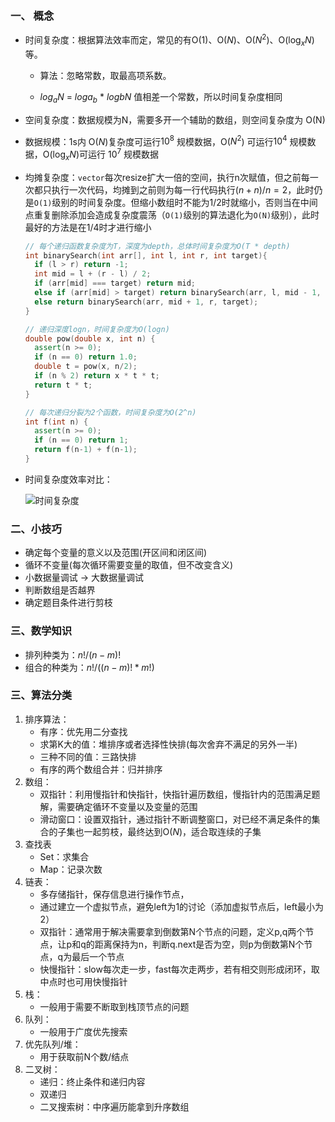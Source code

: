 ### 一、 概念

- 时间复杂度：根据算法效率而定，常见的有O(1)、O($N$)、O($N^2$)、O($\log_xN$)等。

  + 算法：忽略常数，取最高项系数。


  + $log_aN$ = $loga_b$ * $logbN$  值相差一个常数，所以时间复杂度相同

- 空间复杂度：数据规模为N，需要多开一个辅助的数组，则空间复杂度为 O(N)

- 数据规模：1s内 O($N$)复杂度可运行$10^8$ 规模数据，O($N^2$) 可运行$10^4$ 规模数据，O($\log_xN$)可运行 $10^7$ 规模数据

- 均摊复杂度：`vector`每次resize扩大一倍的空间，执行n次赋值，但之前每一次都只执行一次代码，均摊到之前则为每一行代码执行$(n+n)/n = 2$，此时仍是`O(1)`级别的时间复杂度。但缩小数组时不能为$1/2$时就缩小，否则当在中间点重复删除添加会造成复杂度震荡（`O(1)`级别的算法退化为`O(N)`级别），此时最好的方法是在$1/4$时才进行缩小

  ```c++
  // 每个递归函数复杂度为T，深度为depth，总体时间复杂度为O(T * depth)
  int binarySearch(int arr[], int l, int r, int target){
    if (l > r) return -1;
    int mid = l + (r - l) / 2;
    if (arr[mid] === target) return mid;
    else if (arr[mid] > target) return binarySearch(arr, l, mid - 1, target);
    else return binarySearch(arr, mid + 1, r, target);
  }

  // 递归深度logn，时间复杂度为O(logn)
  double pow(double x, int n) {
    assert(n >= 0);
    if (n == 0) return 1.0;
    double t = pow(x, n/2);
    if (n % 2) return x * t * t;
    return t * t;
  }

  // 每次递归分裂为2个函数，时间复杂度为O(2^n)
  int f(int n) {
    assert(n >= 0);
    if (n == 0) return 1;
    return f(n-1) + f(n-1);
  }
  ```

- 时间复杂度效率对比：

  ![时间复杂度](E:\前端学习\frontend_note\图\时间复杂度.jpg)


### 二、小技巧

+ 确定每个变量的意义以及范围(开区间和闭区间)
+ 循环不变量(每次循环需要变量的取值，但不改变含义)
+ 小数据量调试 -> 大数据量调试
+ 判断数组是否越界
+ 确定题目条件进行剪枝

### 三、数学知识

- 排列种类为：$n!/(n - m)!$
- 组合的种类为：$n!/((n - m)! * m!)$

### 三、算法分类

1. 排序算法：
   - 有序：优先用二分查找
   - 求第K大的值：堆排序或者选择性快排(每次舍弃不满足的另外一半)
   - 三种不同的值：三路快排
   - 有序的两个数组合并：归并排序
2. 数组：
   + 双指针：利用慢指针和快指针，快指针遍历数组，慢指针内的范围满足题解，需要确定循环不变量以及变量的范围
   + 滑动窗口：设置双指针，通过指针不断调整窗口，对已经不满足条件的集合的子集也一起剪枝，最终达到O($N$)，适合取连续的子集
3. 查找表
   + Set：求集合
   + Map：记录次数
4. 链表：
   + 多存储指针，保存信息进行操作节点，
   + 通过建立一个虚拟节点，避免left为1的讨论（添加虚拟节点后，left最小为2）
   + 双指针：通常用于解决需要拿到倒数第N个节点的问题，定义p,q两个节点，让p和q的距离保持为n，判断q.next是否为空，则p为倒数第N个节点，q为最后一个节点
   + 快慢指针：slow每次走一步，fast每次走两步，若有相交则形成闭环，取中点时也可用快慢指针
5. 栈：
   - 一般用于需要不断取到栈顶节点的问题
6. 队列：
   + 一般用于广度优先搜索
7. 优先队列/堆：
   + 用于获取前N个数/结点
8. 二叉树：
   + 递归：终止条件和递归内容
   + 双递归
   + 二叉搜索树：中序遍历能拿到升序数组